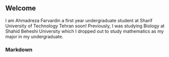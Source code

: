 ## Welcome

I am Ahmadreza Farvardin a first year undergraduate student at Sharif University of Technology Tehran soon!
Previously, I was studying Biology at Shahid Beheshi University which I dropped out to study mathematics as my major in my undergraduate.

### Markdown

